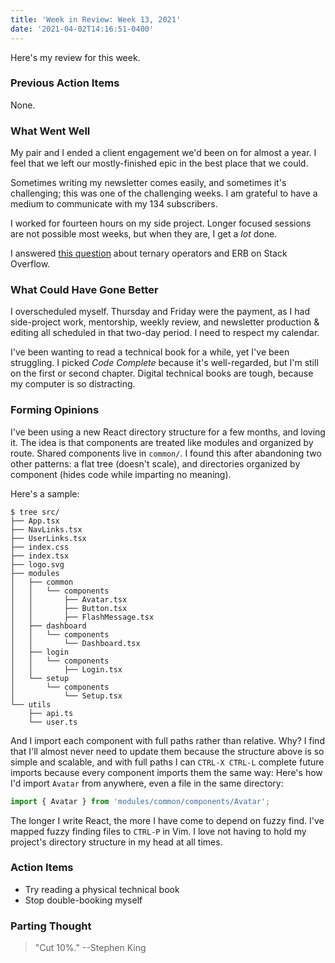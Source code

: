 ```yaml
---
title: 'Week in Review: Week 13, 2021'
date: '2021-04-02T14:16:51-0400'
---
```


Here's my review for this week.

### Previous Action Items

None.

### What Went Well

My pair and I ended a client engagement we'd been on for almost a year. I feel
that we left our mostly-finished epic in the best place that we could.

Sometimes writing my newsletter comes easily, and sometimes it's challenging; this was
one of the challenging weeks. I am grateful to have a medium to communicate
with my 134 subscribers.

I worked for fourteen hours on my side project. Longer focused sessions are not
possible most weeks, but when they are, I get a _lot_ done.

I answered [this question](https://stackoverflow.com/a/66931145/2112512) about
ternary operators and ERB on Stack Overflow.

### What Could Have Gone Better

I overscheduled myself. Thursday and Friday were the payment, as I had
side-project work, mentorship, weekly review, and newsletter production &
editing all scheduled in that two-day period. I need to respect my calendar.

I've been wanting to read a technical book for a while, yet I've been
struggling. I picked _Code Complete_ because it's well-regarded, but I'm still
on the first or second chapter. Digital technical books are tough, because my
computer is so distracting.

### Forming Opinions

I've been using a new React directory structure for a few months, and loving
it. The idea is that components are treated like modules and organized by
route. Shared components live in `common/`. I found this after abandoning two
other patterns: a flat tree (doesn't scale), and directories organized by
component (hides code while imparting no meaning).

Here's a sample:

```
$ tree src/
├── App.tsx
├── NavLinks.tsx
├── UserLinks.tsx
├── index.css
├── index.tsx
├── logo.svg
├── modules
│   ├── common
│   │   └── components
│   │       ├── Avatar.tsx
│   │       ├── Button.tsx
│   │       ├── FlashMessage.tsx
│   ├── dashboard
│   │   └── components
│   │       └── Dashboard.tsx
│   ├── login
│   │   └── components
│   │       ├── Login.tsx
│   └── setup
│       └── components
│           └── Setup.tsx
└── utils
    ├── api.ts
    └── user.ts
```

And I import each component with full paths rather than relative. Why? I find
that I'll almost never need to update them because the structure above is so
simple and scalable, and with full paths I can `CTRL-X CTRL-L` complete future
imports because every component imports them the same way: Here's how I'd
import `Avatar` from anywhere, even a file in the same directory:

```jsx
import { Avatar } from 'modules/common/components/Avatar';
```

The longer I write React, the more I have come to depend on fuzzy find. I've
mapped fuzzy finding files to `CTRL-P` in Vim. I love not having to hold my
project's directory structure in my head at all times.

### Action Items

- Try reading a physical technical book
- Stop double-booking myself

### Parting Thought

> "Cut 10%."
--Stephen King
